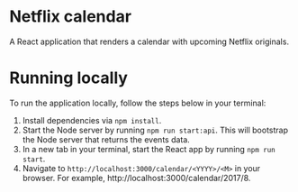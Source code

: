 # Netflix calendar

A React application that renders a calendar with upcoming Netflix originals.

# Running locally

To run the application locally, follow the steps below in your terminal:
1. Install dependencies via `npm install`.
2. Start the Node server by running `npm run start:api`. This will bootstrap the Node server that returns the events data.
3. In a new tab in your terminal, start the React app by running `npm run start`.
4. Navigate to `http://localhost:3000/calendar/<YYYY>/<M>` in your browser. For example, http://localhost:3000/calendar/2017/8.
